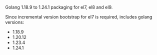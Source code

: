 Golang 1.18.9 to 1.24.1 packaging for el7, el8 and el9.

Since incremental version bootstrap for el7 is required, includes golang versions:
- 1.18.9
- 1.20.12
- 1.23.4
- 1.24.1

